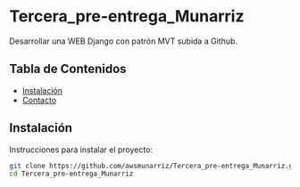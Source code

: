 # Tercera_pre-entrega_Munarriz

Desarrollar una WEB Django con patrón MVT subida a Github.

## Tabla de Contenidos

- [Instalación](#instalación)
- [Contacto](#mmunarriz@gmail.com)

## Instalación

Instrucciones para instalar el proyecto:

```bash
git clone https://github.com/awsmunarriz/Tercera_pre-entrega_Munarriz.git
cd Tercera_pre-entrega_Munarriz
